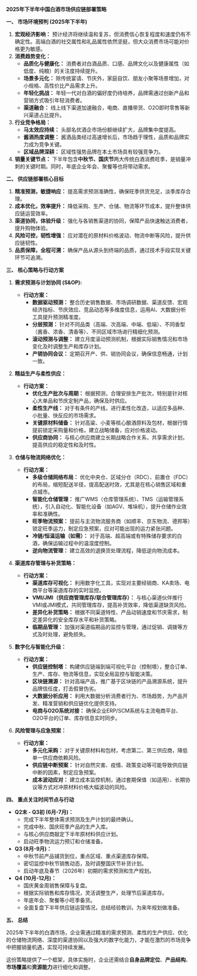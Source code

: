 **2025年下半年中国白酒市场供应链部署策略**

**一、 市场环境预判 (2025年下半年)**

1.  **宏观经济影响：** 预计经济将继续温和复苏，但消费信心恢复程度和速度仍有不确定性。高端白酒的社交属性和礼品属性依然坚挺，但大众消费市场可能对价格更为敏感。
2.  **消费趋势变化：**
    *   **品质化与健康化：** 消费者对白酒品质、口感、品牌文化以及健康属性（如低度、纯粮）的关注度持续提升。
    *   **场景多元化：** 除传统宴请、节庆外，家庭自饮、朋友小聚等场景增加，对小规格、高性价比产品需求上升。
    *   **年轻化挑战：** 年轻一代对白酒的偏好度仍待培养，品牌需通过创新产品和营销方式吸引年轻消费者。
    *   **渠道融合：** 线上线下渠道加速融合，电商、直播带货、O2O即时零售等新兴渠道占比提升。
3.  **行业竞争格局：**
    *   **马太效应持续：** 头部名优酒企市场份额继续扩大，品牌集中度提高。
    *   **酱酒热度调整：** 酱酒品类经过高速增长后，市场趋于理性，品质和品牌实力成为竞争关键。
    *   **区域品牌深耕：** 区域性强势品牌在本土市场具有较强竞争力。
4.  **销量关键节点：** 下半年包含**中秋节、国庆节**两大传统白酒消费旺季，是销量冲刺的关键时期。同时，年底企业年会、聚餐等也将带动需求。

**二、 供应链部署核心目标**

1.  **精准预测，敏捷响应：** 提高需求预测准确性，确保旺季供货充足，淡季库存合理。
2.  **成本优化，效率提升：** 降低采购、生产、仓储、物流等环节成本，提升整体供应链运营效率。
3.  **渠道协同，体验升级：** 强化与各销售渠道的协同，保障产品快速触达消费者，提升购物体验。
4.  **风险可控，韧性增强：** 应对潜在的原材料价格波动、物流中断等风险，提升供应链韧性。
5.  **品质保障，全程可溯：** 确保产品从源头到终端的品质，通过技术手段实现关键环节可追溯。

**三、 核心策略与行动方案**

1.  **需求预测与计划协同 (S&OP):**
    *   **行动方案：**
        *   **数据驱动预测：** 整合历史销售数据、市场调研数据、渠道反馈、宏观经济指标、节庆效应、竞品动态等多维度信息，运用AI、大数据分析工具提升预测精准度。
        *   **分层预测：** 针对不同品类（高端、次高端、中端、低端）、不同香型（酱香、浓香、清香等）、不同区域市场进行精细化预测。
        *   **滚动预测与调整：** 建立月度滚动预测机制，根据实际销售情况和市场变化及时调整生产和库存计划。
        *   **产销协同会议：** 定期召开产、供、销协同会议，确保信息畅通，计划一致。

2.  **精益生产与柔性供应：**
    *   **行动方案：**
        *   **优化生产批次与周期：** 根据预测，合理安排生产批次，特别是针对核心大单品和节庆定制产品，确保及时供应。
        *   **柔性生产线：** 对于有条件的产线，进行柔性化改造，以适应多品种、小批量、快反应的市场需求。
        *   **关键原材料储备：** 针对高粱、小麦等核心酿酒原料及包材，根据行情提前锁定采购量和价格，建立战略储备，应对价格波动。
        *   **供应商协同：** 与核心供应商建立长期战略合作关系，共享需求计划，提高供应的稳定性和及时性。

3.  **仓储与物流网络优化：**
    *   **行动方案：**
        *   **多级仓储网络布局：** 优化中央仓、区域分仓（RDC）、前置仓（FDC）的布局，缩短配送半径，提高配送时效，尤其是在核心销售区域和重点城市。
        *   **智能化仓储管理：** 推广WMS（仓库管理系统）、TMS（运输管理系统），引入自动化、智能化设备（如AGV、堆垛机），提升仓储作业效率和准确性。
        *   **旺季物流预案：** 提前与主流物流服务商（如顺丰、京东物流、德邦等）锁定旺季运力，制定应急预案，应对可能出现的运力紧张问题。
        *   **冷链/恒温运输（如需）：** 对于高端、超高端或有特殊储存要求的白酒，确保运输过程中的温湿度控制。
        *   **逆向物流管理：** 建立高效的退换货处理流程，降低逆向物流成本。

4.  **渠道库存管理与补货策略：**
    *   **行动方案：**
        *   **渠道库存可视化：** 利用数字化工具，实现对主要经销商、KA卖场、电商平台等渠道库存的实时监控。
        *   **VMI/JMI（供应商管理库存/联合管理库存）：** 与核心渠道伙伴推行VMI或JMI模式，共同管理库存，提高补货效率，降低渠道缺货风险。
        *   **差异化补货策略：** 根据不同渠道特性、产品动销速度和节庆需求，制定差异化的安全库存水平和补货策略。
        *   **临期品管理：** 加强对渠道临期品的监控与管理，通过促销、调拨等方式及时处理，避免损失。

5.  **数字化与智能化升级：**
    *   **行动方案：**
        *   **供应链控制塔：** 构建供应链端到端可视化平台（控制塔），整合订单、生产、库存、物流等信息，实现全局监控与智能决策。
        *   **区块链溯源：** 针对高端产品，推广基于区块链的产品溯源系统，提升品牌信任度，打击假冒伪劣。
        *   **大数据分析应用：** 利用大数据分析消费者行为、市场趋势，为产品开发、精准营销和供应链优化提供支持。
        *   **电商与O2O系统对接：** 确保企业ERP/SCM系统与主流电商平台、O2O平台的订单、库存信息实时同步。

6.  **风险管理与应急预案：**
    *   **行动方案：**
        *   **多元化采购：** 对于关键原材料和包材，考虑第二、第三供应商，降低单一供应商依赖风险。
        *   **供应链中断预案：** 针对自然灾害、疫情、政策变动等可能导致供应链中断的因素，制定应急预案。
        *   **成本波动应对：** 建立成本监控机制，通过套期保值（如适用）、长期协议等方式对冲原材料价格大幅波动的风险。

**四、 重点关注时间节点与行动**

*   **Q2末 - Q3初 (6月-7月)：**
    *   完成下半年整体需求预测及生产计划的最终确认。
    *   完成中秋、国庆旺季产品的生产入库。
    *   与核心供应商敲定下半年原材料供应计划。
    *   启动旺季物流运力预订和仓储准备。
*   **Q3 (8月-9月)：**
    *   中秋节前产品铺货到位，重点区域、重点渠道库存保障。
    *   密切监控中秋节销售动态，及时调整国庆节补货计划。
    *   启动年底及春节（2026年）初期的需求预测和生产规划。
*   **Q4 (10月-12月)：**
    *   国庆黄金周销售保障与复盘。
    *   根据实际销售和库存情况，灵活调整生产，处理节后渠道库存。
    *   年底年会、聚餐等小旺季备货。
    *   全面复盘下半年供应链运营情况，总结经验教训，为来年规划做准备。

**五、 总结**

2025年下半年的白酒市场，企业需通过精准的需求预测、柔性的生产供应、优化的仓储物流网络、深度的渠道协同以及强大的数字化能力，才能在激烈的市场竞争中把握销量机遇，实现可持续发展。

这份策略提供了一个框架，具体实施时，企业还需结合**自身品牌定位**、**产品结构**、**市场覆盖**和**资源能力**进行细化和调整。